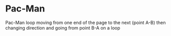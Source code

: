# Pac-Man
Pac-Man loop moving from one end of the page to the next (point A-B) then changing direction and going from point B-A on a loop
